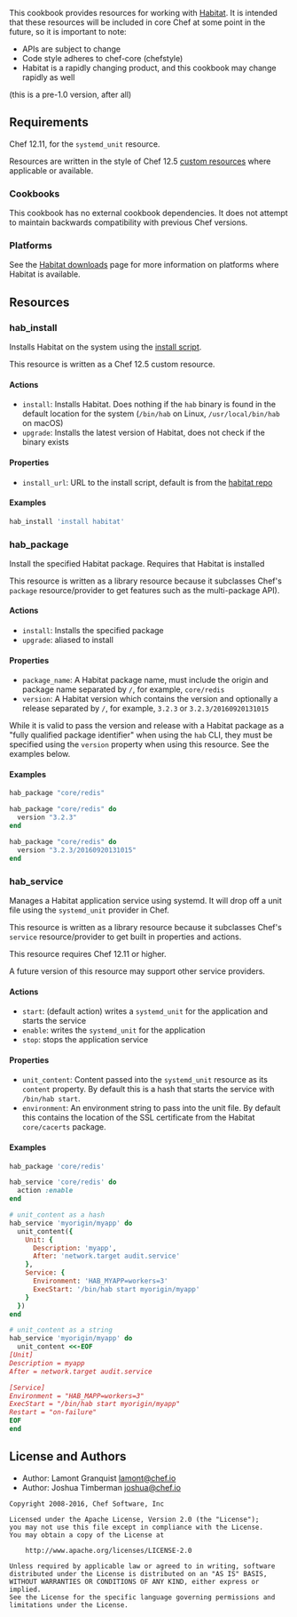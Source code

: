 This cookbook provides resources for working with [Habitat](https://habitat.sh). It is intended that these resources will be included in core Chef at some point in the future, so it is important to note:

- APIs are subject to change
- Code style adheres to chef-core (chefstyle)
- Habitat is a rapidly changing product, and this cookbook may change rapidly as well

(this is a pre-1.0 version, after all)

## Requirements

Chef 12.11, for the `systemd_unit` resource.

Resources are written in the style of Chef 12.5 [custom resources](https://docs.chef.io/custom_resources.html) where applicable or available.

### Cookbooks

This cookbook has no external cookbook dependencies. It does not attempt to maintain backwards compatibility with previous Chef versions.

### Platforms

See the [Habitat downloads](https://www.habitat.sh/docs/get-habitat/) page for more information on platforms where Habitat is available.

## Resources

### hab_install

Installs Habitat on the system using the [install script](https://raw.githubusercontent.com/habitat-sh/habitat/master/components/hab/install.sh).

This resource is written as a Chef 12.5 custom resource.

#### Actions

* `install`: Installs Habitat. Does nothing if the `hab` binary is found in the default location for the system (`/bin/hab` on Linux, `/usr/local/bin/hab` on macOS)
* `upgrade`: Installs the latest version of Habitat, does not check if the binary exists

#### Properties

* `install_url`: URL to the install script, default is from the [habitat repo](https://raw.githubusercontent.com/habitat-sh/habitat/master/components/hab/install.sh)

#### Examples

```ruby
hab_install 'install habitat'
```

### hab_package

Install the specified Habitat package. Requires that Habitat is installed

This resource is written as a library resource because it subclasses Chef's `package` resource/provider to get features such as the multi-package API).

#### Actions

* `install`: Installs the specified package
* `upgrade`: aliased to install

#### Properties

* `package_name`: A Habitat package name, must include the origin and package name separated by `/`, for example, `core/redis`
* `version`: A Habitat version which contains the version and optionally a release separated by `/`, for example, `3.2.3` or `3.2.3/20160920131015`

While it is valid to pass the version and release with a Habitat package as a "fully qualified package identifier" when using the `hab` CLI, they must be specified using the `version` property when using this resource. See the examples below.

#### Examples

```ruby
hab_package "core/redis"

hab_package "core/redis" do
  version "3.2.3"
end

hab_package "core/redis" do
  version "3.2.3/20160920131015"
end
```

### hab_service

Manages a Habitat application service using systemd. It will drop off a unit file using the `systemd_unit` provider in Chef.

This resource is written as a library resource because it subclasses Chef's `service` resource/provider to get built in properties and actions.

This resource requires Chef 12.11 or higher.

A future version of this resource may support other service providers.

#### Actions

* `start`: (default action) writes a `systemd_unit` for the application and starts the service
* `enable`: writes the `systemd_unit` for the application
* `stop`: stops the application service

#### Properties

* `unit_content`: Content passed into the `systemd_unit` resource as its `content` property. By default this is a hash that starts the service with `/bin/hab start`.
* `environment`: An environment string to pass into the unit file. By default this contains the location of the SSL certificate from the Habitat `core/cacerts` package.

#### Examples

```ruby
hab_package 'core/redis'

hab_service 'core/redis' do
  action :enable
end

# unit_content as a hash
hab_service 'myorigin/myapp' do
  unit_content({
    Unit: {
      Description: 'myapp',
      After: 'network.target audit.service'
    },
    Service: {
      Environment: 'HAB_MYAPP=workers=3'
      ExecStart: '/bin/hab start myorigin/myapp'
    }
  })
end

# unit_content as a string
hab_service 'myorigin/myapp' do
  unit_content <<-EOF
[Unit]
Description = myapp
After = network.target audit.service

[Service]
Environment = "HAB_MAPP=workers=3"
ExecStart = "/bin/hab start myorigin/myapp"
Restart = "on-failure"
EOF
end
```

## License and Authors

* Author: Lamont Granquist [lamont@chef.io](mailto:lamont@chef.io)
* Author: Joshua Timberman [joshua@chef.io](mailto:joshua@chef.io)

```text
Copyright 2008-2016, Chef Software, Inc

Licensed under the Apache License, Version 2.0 (the "License");
you may not use this file except in compliance with the License.
You may obtain a copy of the License at

    http://www.apache.org/licenses/LICENSE-2.0

Unless required by applicable law or agreed to in writing, software
distributed under the License is distributed on an "AS IS" BASIS,
WITHOUT WARRANTIES OR CONDITIONS OF ANY KIND, either express or implied.
See the License for the specific language governing permissions and
limitations under the License.
```
